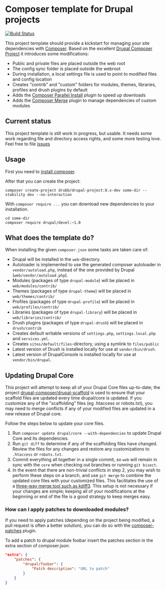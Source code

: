 # Composer template for Drupal projects

[![Build Status](https://travis-ci.org/drubb/drupal-project.svg?branch=8.x)](https://travis-ci.org/drubb/drupal-project)

This project template should provide a kickstart for managing your site
dependencies with [Composer](https://getcomposer.org/). Based on the excellent [Drupal Composer Project](https://github.com/drupal-composer/drupal-project)
it introduces some modifications:

- Public and private files are placed outside the web root
- The config sync folder is placed outside the webroot
- During installation, a local settings file is used to point to modified files and config location
- Creates "contrib" and "custom" folders for modules, themes, libraries, profiles and drush plugins by default
- Adds the [Composer Parallel Install](https://github.com/hirak/prestissimo) plugin to speed up downloads
- Adds the [Composer Merge](https://github.com/wikimedia/composer-merge-plugin) plugin to manage dependencies of custom modules

## Current status

This project template is still work in progress, but usable. It needs some work regarding file
and directory access rights, and some more testing love. Feel free to file [issues](https://github.com/drubb/drupal-project/issues)

## Usage

First you need to [install composer](https://getcomposer.org/doc/00-intro.md#installation-linux-unix-osx).

After that you can create the project:

```
composer create-project drubb/drupal-project:8.x-dev some-dir --stability dev --no-interaction
```

With `composer require ...` you can download new dependencies to your 
installation.

```
cd some-dir
composer require drupal/devel:~1.0
```

## What does the template do?

When installing the given `composer.json` some tasks are taken care of:

* Drupal will be installed in the `web`-directory.
* Autoloader is implemented to use the generated composer autoloader in `vendor/autoload.php`,
  instead of the one provided by Drupal (`web/vendor/autoload.php`).
* Modules (packages of type `drupal-module`) will be placed in `web/modules/contrib/`
* Themes (packages of type `drupal-theme`) will be placed in `web/themes/contrib/`
* Profiles (packages of type `drupal-profile`) will be placed in `web/profiles/contrib/`
* Libraries (packages of type `drupal-library`) will be placed in `web/libraries/contrib/`
* Drush plugins (packages of type `drupal-drush`) will be placed in `drush/contrib`
* Creates default writable versions of `settings.php`, `settings.local.php` and `services.yml`.
* Creates `sites/default/files`-directory, using a symlink to `files/public`
* Latest version of Drush is installed locally for use at `vendor/bin/drush`.
* Latest version of DrupalConsole is installed locally for use at `vendor/bin/drupal`.

## Updating Drupal Core

This project will attempt to keep all of your Drupal Core files up-to-date; the 
project [drupal-composer/drupal-scaffold](https://github.com/drupal-composer/drupal-scaffold) 
is used to ensure that your scaffold files are updated every time drupal/core is 
updated. If you customize any of the "scaffolding" files (eg .htaccess or robots.txt), 
you may need to merge conflicts if any of your modified files are updated in a 
new release of Drupal core.

Follow the steps below to update your core files.

1. Run `composer update drupal/core --with-dependencies` to update Drupal Core and its dependencies.
2. Run `git diff` to determine if any of the scaffolding files have changed. 
   Review the files for any changes and restore any customizations to 
  `.htaccess` or `robots.txt`.
3. Commit everything all together in a single commit, so `web` will remain in
   sync with the `core` when checking out branches or running `git bisect`.
4. In the event that there are non-trivial conflicts in step 2, you may wish 
   to perform these steps on a branch, and use `git merge` to combine the 
   updated core files with your customized files. This facilitates the use 
   of a [three-way merge tool such as kdiff3](http://www.gitshah.com/2010/12/how-to-setup-kdiff-as-diff-tool-for-git.html). This setup is not necessary if your changes are simple; 
   keeping all of your modifications at the beginning or end of the file is a 
   good strategy to keep merges easy.

### How can I apply patches to downloaded modules?

If you need to apply patches (depending on the project being modified, a pull 
request is often a better solution), you can do so with the 
[composer-patches](https://github.com/cweagans/composer-patches) plugin.

To add a patch to drupal module foobar insert the patches section in the extra 
section of composer.json:
```json
"extra": {
    "patches": {
        "drupal/foobar": {
            "Patch description": "URL to patch"
        }
    }
}
```
